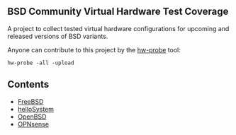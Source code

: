 BSD Community Virtual Hardware Test Coverage
--------------------------------------------

A project to collect tested virtual hardware configurations for upcoming and released versions of BSD variants.

Anyone can contribute to this project by the [hw-probe](https://github.com/linuxhw/hw-probe/blob/master/INSTALL.BSD.md) tool:

    hw-probe -all -upload

Contents
--------

* [ FreeBSD ](/Dist/FreeBSD)
* [ helloSystem ](/Dist/helloSystem)
* [ OpenBSD ](/Dist/OpenBSD)
* [ OPNsense ](/Dist/OPNsense)
